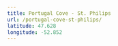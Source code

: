 ```yaml
---
title: Portugal Cove - St. Philips
url: /portugal-cove-st-philips/
latitude: 47.628
longitude: -52.852
---
```

